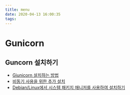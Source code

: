 ```yaml
---
title: menu
date: 2020-04-13 16:00:35
tags:
---
```


# Gunicorn

## Guncorn 설치하기

- [Giunicorn 설치하는 방법](/install/index.html)
- [비동기 사용을 위한 추가 설치](/install/index.html#비동기-워커)
- [Debian/Linux에서 시스템 패키지 매니저를 사용하여 설치하기](/install/index.html#DebianGNU-Linux)

